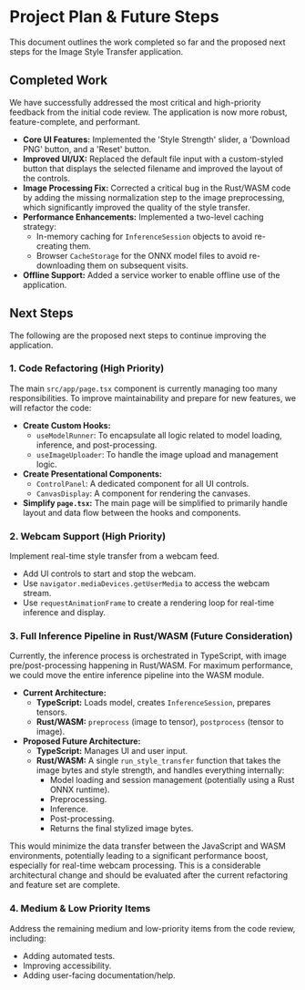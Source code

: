 # Project Plan & Future Steps

This document outlines the work completed so far and the proposed next steps for the Image Style Transfer application.

## Completed Work

We have successfully addressed the most critical and high-priority feedback from the initial code review. The application is now more robust, feature-complete, and performant.

-   **Core UI Features:** Implemented the 'Style Strength' slider, a 'Download PNG' button, and a 'Reset' button.
-   **Improved UI/UX:** Replaced the default file input with a custom-styled button that displays the selected filename and improved the layout of the controls.
-   **Image Processing Fix:** Corrected a critical bug in the Rust/WASM code by adding the missing normalization step to the image preprocessing, which significantly improved the quality of the style transfer.
-   **Performance Enhancements:** Implemented a two-level caching strategy:
    -   In-memory caching for `InferenceSession` objects to avoid re-creating them.
    -   Browser `CacheStorage` for the ONNX model files to avoid re-downloading them on subsequent visits.
-   **Offline Support:** Added a service worker to enable offline use of the application.

## Next Steps

The following are the proposed next steps to continue improving the application.

### 1. Code Refactoring (High Priority)

The main `src/app/page.tsx` component is currently managing too many responsibilities. To improve maintainability and prepare for new features, we will refactor the code:

-   **Create Custom Hooks:**
    -   `useModelRunner`: To encapsulate all logic related to model loading, inference, and post-processing.
    -   `useImageUploader`: To handle the image upload and management logic.
-   **Create Presentational Components:**
    -   `ControlPanel`: A dedicated component for all UI controls.
    -   `CanvasDisplay`: A component for rendering the canvases.
-   **Simplify `page.tsx`:** The main page will be simplified to primarily handle layout and data flow between the hooks and components.

### 2. Webcam Support (High Priority)

Implement real-time style transfer from a webcam feed.

-   Add UI controls to start and stop the webcam.
-   Use `navigator.mediaDevices.getUserMedia` to access the webcam stream.
-   Use `requestAnimationFrame` to create a rendering loop for real-time inference and display.

### 3. Full Inference Pipeline in Rust/WASM (Future Consideration)

Currently, the inference process is orchestrated in TypeScript, with image pre/post-processing happening in Rust/WASM. For maximum performance, we could move the entire inference pipeline into the WASM module.

-   **Current Architecture:**
    -   **TypeScript:** Loads model, creates `InferenceSession`, prepares tensors.
    -   **Rust/WASM:** `preprocess` (image to tensor), `postprocess` (tensor to image).
-   **Proposed Future Architecture:**
    -   **TypeScript:** Manages UI and user input.
    -   **Rust/WASM:** A single `run_style_transfer` function that takes the image bytes and style strength, and handles everything internally:
        -   Model loading and session management (potentially using a Rust ONNX runtime).
        -   Preprocessing.
        -   Inference.
        -   Post-processing.
        -   Returns the final stylized image bytes.

This would minimize the data transfer between the JavaScript and WASM environments, potentially leading to a significant performance boost, especially for real-time webcam processing. This is a considerable architectural change and should be evaluated after the current refactoring and feature set are complete.

### 4. Medium & Low Priority Items

Address the remaining medium and low-priority items from the code review, including:
-   Adding automated tests.
-   Improving accessibility.
-   Adding user-facing documentation/help.
